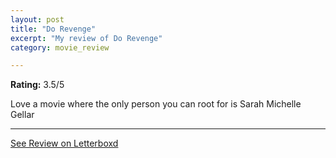 ```yaml
---
layout: post
title: "Do Revenge"
excerpt: "My review of Do Revenge"
category: movie_review

---
```


**Rating:** 3.5/5

Love a movie where the only person you can root for is Sarah Michelle Gellar

<hr>

[See Review on Letterboxd](https://boxd.it/3eUqaX)
